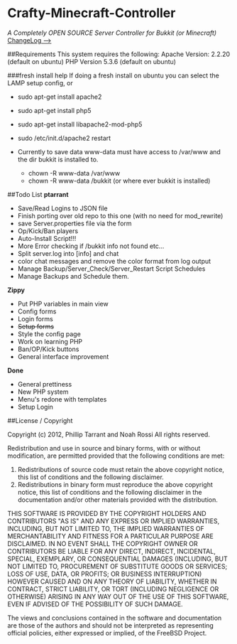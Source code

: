 Crafty-Minecraft-Controller
===========================
*A Completely OPEN SOURCE Server Controller for Bukkit (or Minecraft)*<br />
[ChangeLog -->](https://github.com/ptarrant/cmc/blob/master/changelog.md)


##Requirements
This system requires the following:
Apache Version: 2.2.20 (default on ubuntu)
PHP Version 5.3.6 (default on ubuntu)


###fresh install help
If doing a fresh install on ubuntu you can select the LAMP setup config, or

* sudo apt-get install apache2

* sudo apt-get install php5

* sudo apt-get install libapache2-mod-php5

* sudo /etc/init.d/apache2 restart

* Currently to save data www-data must have access to /var/www and the dir bukkit is installed to.
    * chown -R www-data /var/www
    * chown -R www-data /bukkit (or where ever bukkit is installed)

##Todo List
 **ptarrant**
 * Save/Read Logins to JSON file
 * Finish porting over old repo to this one (with no need for mod_rewrite)
 * save Server.properties file via the form
 * Op/Kick/Ban players
 * Auto-Install Script!!!
 * More Error checking if /bukkit info not found etc...
 * Split server.log into [info] and chat
 * color chat messages and remove the color format from log output
 * Manage Backup/Server_Check/Server_Restart Script Schedules
 * Manage Backups and Schedule them.

**Zippy**
 * Put PHP variables in main view
 * Config forms
 * Login forms
 * ~~Setup forms~~
 * Style the config page
 * Work on learning PHP
 * Ban/OP/Kick buttons
 * General interface improvement

**Done**
 * General prettiness
 * New PHP system
 * Menu's redone with templates
 * Setup Login


##License / Copyright

Copyright (c) 2012, Phillip Tarrant and Noah Rossi
All rights reserved.

Redistribution and use in source and binary forms, with or without
modification, are permitted provided that the following conditions are met: 

1. Redistributions of source code must retain the above copyright notice, this
   list of conditions and the following disclaimer. 
2. Redistributions in binary form must reproduce the above copyright notice,
   this list of conditions and the following disclaimer in the documentation
   and/or other materials provided with the distribution. 

THIS SOFTWARE IS PROVIDED BY THE COPYRIGHT HOLDERS AND CONTRIBUTORS "AS IS" AND
ANY EXPRESS OR IMPLIED WARRANTIES, INCLUDING, BUT NOT LIMITED TO, THE IMPLIED
WARRANTIES OF MERCHANTABILITY AND FITNESS FOR A PARTICULAR PURPOSE ARE
DISCLAIMED. IN NO EVENT SHALL THE COPYRIGHT OWNER OR CONTRIBUTORS BE LIABLE FOR
ANY DIRECT, INDIRECT, INCIDENTAL, SPECIAL, EXEMPLARY, OR CONSEQUENTIAL DAMAGES
(INCLUDING, BUT NOT LIMITED TO, PROCUREMENT OF SUBSTITUTE GOODS OR SERVICES;
LOSS OF USE, DATA, OR PROFITS; OR BUSINESS INTERRUPTION) HOWEVER CAUSED AND
ON ANY THEORY OF LIABILITY, WHETHER IN CONTRACT, STRICT LIABILITY, OR TORT
(INCLUDING NEGLIGENCE OR OTHERWISE) ARISING IN ANY WAY OUT OF THE USE OF THIS
SOFTWARE, EVEN IF ADVISED OF THE POSSIBILITY OF SUCH DAMAGE.

The views and conclusions contained in the software and documentation are those
of the authors and should not be interpreted as representing official policies, 
either expressed or implied, of the FreeBSD Project.
 
